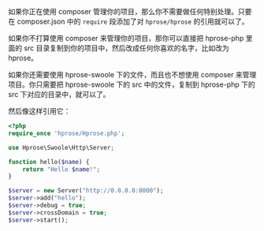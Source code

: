 如果你正在使用 composer 管理你的项目，那么你不需要做任何特别处理。只要在 composer.json 中的 `require` 段添加了对 `hprose/hprose` 的引用就可以了。

如果你不打算使用 composer 来管理你的项目，那你可以直接把 hprose-php 里面的 src 目录复制到你的项目中，然后改成任何你喜欢的名字，比如改为 hprose。

如果你还需要使用 hprose-swoole 下的文件，而且也不想使用 composer 来管理项目。你只需要把 hprose-swoole 下的 src 中的文件，复制到 hprose-php 下的 src 下对应的目录中，就可以了。

然后像这样引用它：

```php
<?php
require_once 'hprose/Hprose.php';

use Hprose\Swoole\Http\Server;

function hello($name) {
    return "Hello $name!";
}

$server = new Server("http://0.0.0.0:8000");
$server->add("hello");
$server->debug = true;
$server->crossDomain = true;
$server->start();
```
